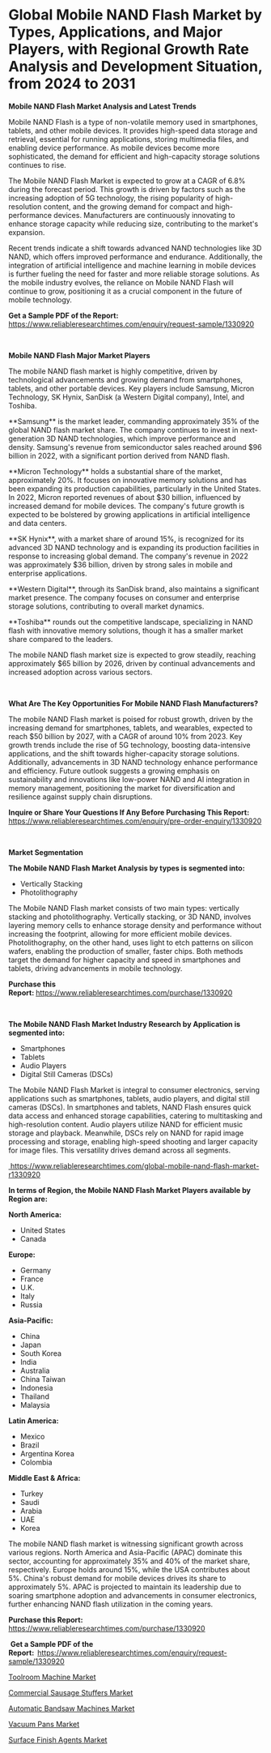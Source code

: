 <p><h1>Global Mobile NAND Flash Market by Types, Applications, and Major Players, with Regional Growth Rate Analysis and Development Situation, from 2024 to 2031</h1></p><p><strong>Mobile NAND Flash Market Analysis and Latest Trends</strong></p>
<p><p>Mobile NAND Flash is a type of non-volatile memory used in smartphones, tablets, and other mobile devices. It provides high-speed data storage and retrieval, essential for running applications, storing multimedia files, and enabling device performance. As mobile devices become more sophisticated, the demand for efficient and high-capacity storage solutions continues to rise.</p><p>The Mobile NAND Flash Market is expected to grow at a CAGR of 6.8% during the forecast period. This growth is driven by factors such as the increasing adoption of 5G technology, the rising popularity of high-resolution content, and the growing demand for compact and high-performance devices. Manufacturers are continuously innovating to enhance storage capacity while reducing size, contributing to the market's expansion.</p><p>Recent trends indicate a shift towards advanced NAND technologies like 3D NAND, which offers improved performance and endurance. Additionally, the integration of artificial intelligence and machine learning in mobile devices is further fueling the need for faster and more reliable storage solutions. As the mobile industry evolves, the reliance on Mobile NAND Flash will continue to grow, positioning it as a crucial component in the future of mobile technology.</p></p>
<p><strong>Get a Sample PDF of the Report:&nbsp;</strong> <a href="https://www.reliableresearchtimes.com/enquiry/request-sample/1330920?utm_campaign=1386&utm_medium=2&utm_source=Github&utm_content=ia&utm_term=16102024&utm_id=mobile-nand-flash">https://www.reliableresearchtimes.com/enquiry/request-sample/1330920</a></p>
<p>&nbsp;</p>
<p><strong>Mobile NAND Flash Major Market Players</strong></p>
<p><p>The mobile NAND flash market is highly competitive, driven by technological advancements and growing demand from smartphones, tablets, and other portable devices. Key players include Samsung, Micron Technology, SK Hynix, SanDisk (a Western Digital company), Intel, and Toshiba.</p><p>**Samsung** is the market leader, commanding approximately 35% of the global NAND flash market share. The company continues to invest in next-generation 3D NAND technologies, which improve performance and density. Samsung's revenue from semiconductor sales reached around $96 billion in 2022, with a significant portion derived from NAND flash.</p><p>**Micron Technology** holds a substantial share of the market, approximately 20%. It focuses on innovative memory solutions and has been expanding its production capabilities, particularly in the United States. In 2022, Micron reported revenues of about $30 billion, influenced by increased demand for mobile devices. The company's future growth is expected to be bolstered by growing applications in artificial intelligence and data centers.</p><p>**SK Hynix**, with a market share of around 15%, is recognized for its advanced 3D NAND technology and is expanding its production facilities in response to increasing global demand. The company's revenue in 2022 was approximately $36 billion, driven by strong sales in mobile and enterprise applications.</p><p>**Western Digital**, through its SanDisk brand, also maintains a significant market presence. The company focuses on consumer and enterprise storage solutions, contributing to overall market dynamics. </p><p>**Toshiba** rounds out the competitive landscape, specializing in NAND flash with innovative memory solutions, though it has a smaller market share compared to the leaders.</p><p>The mobile NAND flash market size is expected to grow steadily, reaching approximately $65 billion by 2026, driven by continual advancements and increased adoption across various sectors.</p></p>
<p>&nbsp;</p>
<p><strong>What Are The Key Opportunities For Mobile NAND Flash Manufacturers?</strong></p>
<p><p>The mobile NAND Flash market is poised for robust growth, driven by the increasing demand for smartphones, tablets, and wearables, expected to reach $50 billion by 2027, with a CAGR of around 10% from 2023. Key growth trends include the rise of 5G technology, boosting data-intensive applications, and the shift towards higher-capacity storage solutions. Additionally, advancements in 3D NAND technology enhance performance and efficiency. Future outlook suggests a growing emphasis on sustainability and innovations like low-power NAND and AI integration in memory management, positioning the market for diversification and resilience against supply chain disruptions.</p></p>
<p><strong>Inquire or Share Your Questions If Any Before Purchasing This Report:</strong> <a href="https://www.reliableresearchtimes.com/enquiry/pre-order-enquiry/1330920?utm_campaign=1386&utm_medium=2&utm_source=Github&utm_content=ia&utm_term=16102024&utm_id=mobile-nand-flash">https://www.reliableresearchtimes.com/enquiry/pre-order-enquiry/1330920</a></p>
<p>&nbsp;</p>
<p><strong>Market Segmentation</strong></p>
<p><strong>The Mobile NAND Flash Market Analysis by types is segmented into:</strong></p>
<p><ul><li>Vertically Stacking</li><li>Photolithography</li></ul></p>
<p><p>The Mobile NAND Flash market consists of two main types: vertically stacking and photolithography. Vertically stacking, or 3D NAND, involves layering memory cells to enhance storage density and performance without increasing the footprint, allowing for more efficient mobile devices. Photolithography, on the other hand, uses light to etch patterns on silicon wafers, enabling the production of smaller, faster chips. Both methods target the demand for higher capacity and speed in smartphones and tablets, driving advancements in mobile technology.</p></p>
<p><strong>Purchase this Report:&nbsp;</strong><a href="https://www.reliableresearchtimes.com/purchase/1330920?utm_campaign=1386&utm_medium=2&utm_source=Github&utm_content=ia&utm_term=16102024&utm_id=mobile-nand-flash">https://www.reliableresearchtimes.com/purchase/1330920</a></p>
<p>&nbsp;</p>
<p><strong>The Mobile NAND Flash Market Industry Research by Application is segmented into:</strong></p>
<p><ul><li>Smartphones</li><li>Tablets</li><li>Audio Players</li><li>Digital Still Cameras (DSCs)</li></ul></p>
<p><p>The Mobile NAND Flash Market is integral to consumer electronics, serving applications such as smartphones, tablets, audio players, and digital still cameras (DSCs). In smartphones and tablets, NAND Flash ensures quick data access and enhanced storage capabilities, catering to multitasking and high-resolution content. Audio players utilize NAND for efficient music storage and playback. Meanwhile, DSCs rely on NAND for rapid image processing and storage, enabling high-speed shooting and larger capacity for image files. This versatility drives demand across all segments.</p></p>
<p><a href="https://www.reliableresearchtimes.com/global-mobile-nand-flash-market-r1330920?utm_campaign=1386&utm_medium=2&utm_source=Github&utm_content=ia&utm_term=16102024&utm_id=mobile-nand-flash">&nbsp;https://www.reliableresearchtimes.com/global-mobile-nand-flash-market-r1330920</a></p>
<p><strong>In terms of Region, the Mobile NAND Flash Market Players available by Region are:</strong></p>
<p>
    <p> <strong> North America: </strong>
        <ul>
            <li>United States</li>
            <li>Canada</li>
        </ul>
        </p> 
    <p> <strong> Europe: </strong>
        <ul>
            <li>Germany</li>
            <li>France</li>
            <li>U.K.</li>
            <li>Italy</li>
            <li>Russia</li>
        </ul>
        </p> 
    <p> <strong> Asia-Pacific: </strong>
        <ul>
            <li>China</li>
            <li>Japan</li>
            <li>South Korea</li>
            <li>India</li>
            <li>Australia</li>
            <li>China Taiwan</li>
            <li>Indonesia</li>
            <li>Thailand</li>
            <li>Malaysia</li>
        </ul>
        </p> 
    <p> <strong> Latin America: </strong>
        <ul>
            <li>Mexico</li>
            <li>Brazil</li>
            <li>Argentina Korea</li>
            <li>Colombia</li>
        </ul>
        </p> 
    <p> <strong> Middle East & Africa: </strong>
        <ul>
            <li>Turkey</li>
            <li>Saudi</li>
            <li>Arabia</li>
            <li>UAE</li>
            <li>Korea</li>
        </ul>
    </p>
    </p>
<p><p>The mobile NAND flash market is witnessing significant growth across various regions. North America and Asia-Pacific (APAC) dominate this sector, accounting for approximately 35% and 40% of the market share, respectively. Europe holds around 15%, while the USA contributes about 5%. China's robust demand for mobile devices drives its share to approximately 5%. APAC is projected to maintain its leadership due to soaring smartphone adoption and advancements in consumer electronics, further enhancing NAND flash utilization in the coming years.</p></p>
<p><strong>Purchase this Report: </strong><a href="https://www.reliableresearchtimes.com/purchase/1330920?utm_campaign=1386&utm_medium=2&utm_source=Github&utm_content=ia&utm_term=16102024&utm_id=mobile-nand-flash">https://www.reliableresearchtimes.com/purchase/1330920</a></p>
<p>&nbsp;<strong>Get a Sample PDF of the Report:&nbsp;&nbsp;</strong><a href="https://www.reliableresearchtimes.com/enquiry/request-sample/1330920?utm_campaign=1386&utm_medium=2&utm_source=Github&utm_content=ia&utm_term=16102024&utm_id=mobile-nand-flash">https://www.reliableresearchtimes.com/enquiry/request-sample/1330920</a></p>
<p><strong></strong></p>
<p><p><a href="https://www.linkedin.com/pulse/global-toolroom-machine-market-focus-product-type-metal-a8xke?trk=public_post_embed_feed-article-content&utm_campaign=1386&utm_medium=2&utm_source=Github&utm_content=ia&utm_term=16102024&utm_id=mobile-nand-flash">Toolroom Machine Market</a></p><p><a href="https://www.linkedin.com/pulse/future-ready-strategic-insights-global-commercial-sausage-q1wme?trk=public_post_embed_feed-article-content&utm_campaign=1386&utm_medium=2&utm_source=Github&utm_content=ia&utm_term=16102024&utm_id=mobile-nand-flash">Commercial Sausage Stuffers Market</a></p><p><a href="https://www.linkedin.com/pulse/automatic-bandsaw-machines-market-size-share-growth-analysis-yxkce?trk=public_post_embed_feed-article-content&utm_campaign=1386&utm_medium=2&utm_source=Github&utm_content=ia&utm_term=16102024&utm_id=mobile-nand-flash">Automatic Bandsaw Machines Market</a></p><p><a href="https://www.linkedin.com/pulse/vacuum-pans-market-consolidation-impact-structure-2024-2031-kqv0e?trk=public_post_embed_feed-article-content&utm_campaign=1386&utm_medium=2&utm_source=Github&utm_content=ia&utm_term=16102024&utm_id=mobile-nand-flash">Vacuum Pans Market</a></p><p><a href="https://github.com/marloy8/Market-Research-Report-List-6/blob/main/surface-finish-agents-market.md?utm_campaign=1386&utm_medium=2&utm_source=Github&utm_content=ia&utm_term=16102024&utm_id=mobile-nand-flash">Surface Finish Agents Market</a></p></p>
